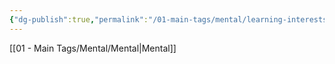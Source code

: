 ```yaml
---
{"dg-publish":true,"permalink":"/01-main-tags/mental/learning-interests/learning-interests/"}
---
```


[[01 - Main Tags/Mental/Mental\|Mental]]
